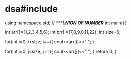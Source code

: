 # dsa#include<iostream>
using namespace std;
// ************UNION OF NUMBER*********
int main(){

int arr[]={1,2,3,4,5,6};
int brr[]={7,8,9,0,11,22};
int size=6;

for(int i=0; i<size; i++){
    cout<<arr[i]<<" ";
}

for(int j=0; j<size; j++){
    cout<<brr[j]<<" ";
}
    return 0;
}


